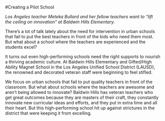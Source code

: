 #Creating a Pilot School

*Los Angeles teacher Meteka Bullard and her fellow teachers want to “lift the ceiling on innovation” at Baldwin Hills Elementary.*

There’s a lot of talk lately about the need for intervention in urban schools that fail to put the best teachers in front of the kids who need them most. But what about a school where the teachers are experienced and the students excel? 

It turns out even high-performing schools need the right supports to nourish a thriving academic culture. At Baldwin Hills Elementary and Gifted/High Ability Magnet School in the Los Angeles Unified School District (LAUSD), the renowned and decorated veteran staff were beginning to feel stifled. 

We focus on urban schools that fail to put quality teachers in front of the classroom. But what about schools where the teachers are awesome and aren’t being allowed to innovate? Baldwin Hills has veteran teachers who get great outcomes because they are masters of their craft, they constantly innovate new curricular ideas and efforts, and they put in extra time and all their heart. But this high-performing school hit up against strictures in the district that were keeping it from excelling. 